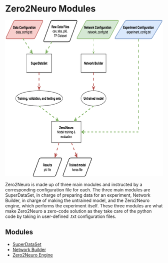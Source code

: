 # Zero2Neuro Modules


<img SRC="../../images/zero2neuro_structure.png" height="500" alt="Zero2Neuro Structure">  
  
Zero2Neuro is made up of three main modules and instructed by a
corresponding configuration file for each. The three main modules are
SuperDataSet, in charge of preparing data for an experiment, Network
Builder, in charge of making the untrained model, and the Zero2Neuro
engine, which performs the experiment itself. These three modules are
what make Zero2Neuro a zero-code solution as they take care of the
python code by taking in user-defined .txt configuration files.    
  
## Modules
- [SuperDataSet](superdataset/index.md)
- [Network Builder](networkbuilder/index.md)
- [Zero2Neuro Engine](zero2neuro/index.md)


